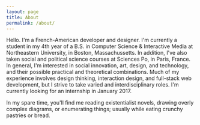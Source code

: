 ```yaml
---
layout: page
title: About
permalink: /about/
---
```


Hello. I'm a French-American developer and designer. I'm currently a student in my 4th year of a B.S. in Computer Science & Interactive Media at Northeastern University, in Boston, Massachussetts. In addition, I've also taken social and political science courses at Sciences Po, in Paris, France. In general, I'm interested in social innovation, art, design, and technology, and their possible practical and theoretical combinations. Much of my experience involves design thinking, interaction design, and full-stack web development, but I strive to take varied and interdisciplinary roles. I'm currently looking for an internship in January 2017.

In my spare time, you'll find me reading existentialist novels, drawing overly complex diagrams, or enumerating things; usually while eating crunchy pastries or bread.
